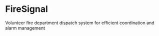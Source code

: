 # FireSignal
Volunteer fire department dispatch system for efficient coordination and alarm management
